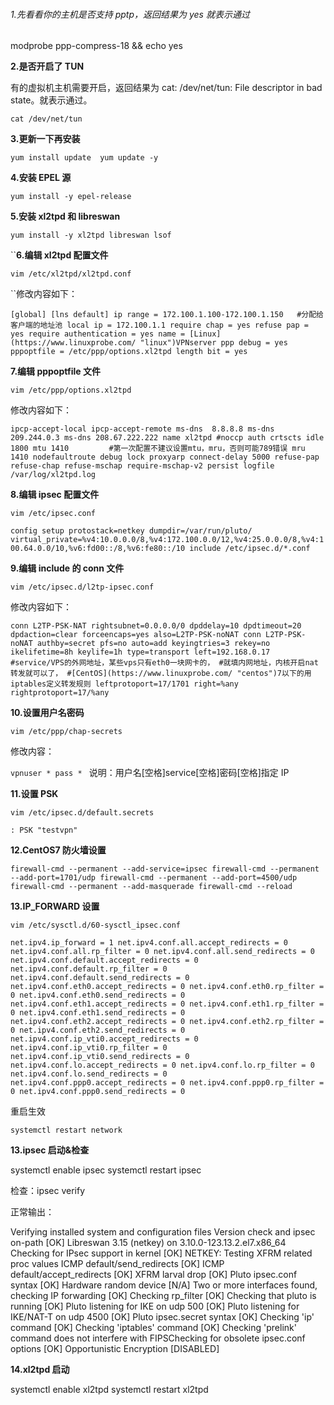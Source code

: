 ###### 1.先看看你的主机是否支持 pptp，返回结果为 yes 就表示通过

modprobe ppp-compress-18 && echo yes

**2.是否开启了 TUN**

有的虚拟机主机需要开启，返回结果为 cat: /dev/net/tun: File descriptor in bad state。就表示通过。

`cat /dev/net/tun`

**3.更新一下再安装**

`yum install update 
yum update -y`

**4.安装 EPEL 源**

`yum install -y epel-release`

**5.安装 xl2tpd 和 libreswan**

`yum install -y xl2tpd libreswan lsof`

``**6.编辑 xl2tpd 配置文件**

`vim /etc/xl2tpd/xl2tpd.conf`

``修改内容如下：

`[global]
[lns default]
ip range = 172.100.1.100-172.100.1.150   #分配给客户端的地址池
local ip = 172.100.1.1
require chap = yes
refuse pap = yes
require authentication = yes
name = [Linux](https://www.linuxprobe.com/ "linux")VPNserver
ppp debug = yes
pppoptfile = /etc/ppp/options.xl2tpd
length bit = yes`

**7.编辑 pppoptfile 文件**

`vim /etc/ppp/options.xl2tpd`

修改内容如下：

`ipcp-accept-local
ipcp-accept-remote
ms-dns  8.8.8.8
ms-dns 209.244.0.3
ms-dns 208.67.222.222
name xl2tpd
#noccp
auth
crtscts
idle 1800
mtu 1410         #第一次配置不建议设置mtu，mru，否则可能789错误
mru 1410
nodefaultroute
debug
lock
proxyarp
connect-delay 5000
refuse-pap
refuse-chap
refuse-mschap
require-mschap-v2
persist
logfile /var/log/xl2tpd.log`

**8.编辑 ipsec 配置文件**

`vim /etc/ipsec.conf`

`config setup
        protostack=netkey
        dumpdir=/var/run/pluto/
        virtual_private=%v4:10.0.0.0/8,%v4:172.100.0.0/12,%v4:25.0.0.0/8,%v4:100.64.0.0/10,%v6:fd00::/8,%v6:fe80::/10
        include /etc/ipsec.d/*.conf`

**9.编辑 include 的 conn 文件**

`vim /etc/ipsec.d/l2tp-ipsec.conf`

修改内容如下：

`conn L2TP-PSK-NAT
    rightsubnet=0.0.0.0/0
    dpddelay=10
    dpdtimeout=20
    dpdaction=clear
    forceencaps=yes
    also=L2TP-PSK-noNAT
conn L2TP-PSK-noNAT
    authby=secret
    pfs=no
    auto=add
    keyingtries=3
    rekey=no
    ikelifetime=8h
    keylife=1h
    type=transport
    left=192.168.0.17   #service/VPS的外网地址，某些vps只有eth0一块网卡的，
                        #就填内网地址，内核开启nat转发就可以了，
                        #[CentOS](https://www.linuxprobe.com/ "centos")7以下的用iptables定义转发规则
    leftprotoport=17/1701
    right=%any
    rightprotoport=17/%any`

**10.设置用户名密码**

`vim /etc/ppp/chap-secrets`

修改内容：

`vpnuser * pass * `
说明：用户名[空格]service[空格]密码[空格]指定 IP

**11.设置 PSK**

`vim /etc/ipsec.d/default.secrets`

`: PSK "testvpn"`

**12.CentOS7 防火墙设置**

`firewall-cmd --permanent --add-service=ipsec
firewall-cmd --permanent --add-port=1701/udp
firewall-cmd --permanent --add-port=4500/udp
firewall-cmd --permanent --add-masquerade
firewall-cmd --reload`

**13.IP_FORWARD 设置**

`vim /etc/sysctl.d/60-sysctl_ipsec.conf`

`net.ipv4.ip_forward = 1
net.ipv4.conf.all.accept_redirects = 0
net.ipv4.conf.all.rp_filter = 0
net.ipv4.conf.all.send_redirects = 0
net.ipv4.conf.default.accept_redirects = 0
net.ipv4.conf.default.rp_filter = 0
net.ipv4.conf.default.send_redirects = 0
net.ipv4.conf.eth0.accept_redirects = 0
net.ipv4.conf.eth0.rp_filter = 0
net.ipv4.conf.eth0.send_redirects = 0
net.ipv4.conf.eth1.accept_redirects = 0
net.ipv4.conf.eth1.rp_filter = 0
net.ipv4.conf.eth1.send_redirects = 0
net.ipv4.conf.eth2.accept_redirects = 0
net.ipv4.conf.eth2.rp_filter = 0
net.ipv4.conf.eth2.send_redirects = 0
net.ipv4.conf.ip_vti0.accept_redirects = 0
net.ipv4.conf.ip_vti0.rp_filter = 0
net.ipv4.conf.ip_vti0.send_redirects = 0
net.ipv4.conf.lo.accept_redirects = 0
net.ipv4.conf.lo.rp_filter = 0
net.ipv4.conf.lo.send_redirects = 0
net.ipv4.conf.ppp0.accept_redirects = 0
net.ipv4.conf.ppp0.rp_filter = 0
net.ipv4.conf.ppp0.send_redirects = 0`

重启生效

`systemctl restart network`

**13.ipsec 启动&检查**

systemctl enable ipsec
systemctl restart ipsec

检查：ipsec verify

正常输出：

Verifying installed system and configuration files
Version check and ipsec on-path [OK]
Libreswan 3.15 (netkey) on 3.10.0-123.13.2.el7.x86_64
Checking for IPsec support in kernel [OK]
NETKEY: Testing XFRM related proc values
ICMP default/send_redirects [OK]
ICMP default/accept_redirects [OK]
XFRM larval drop [OK]
Pluto ipsec.conf syntax [OK]
Hardware random device [N/A]
Two or more interfaces found, checking IP forwarding [OK]
Checking rp_filter [OK]
Checking that pluto is running [OK]
Pluto listening for IKE on udp 500 [OK]
Pluto listening for IKE/NAT-T on udp 4500 [OK]
Pluto ipsec.secret syntax [OK]
Checking 'ip' command [OK]
Checking 'iptables' command [OK]
Checking 'prelink' command does not interfere with FIPSChecking for obsolete ipsec.conf options [OK]
Opportunistic Encryption [DISABLED]

**14.xl2tpd 启动**

systemctl enable xl2tpd
systemctl restart xl2tpd
